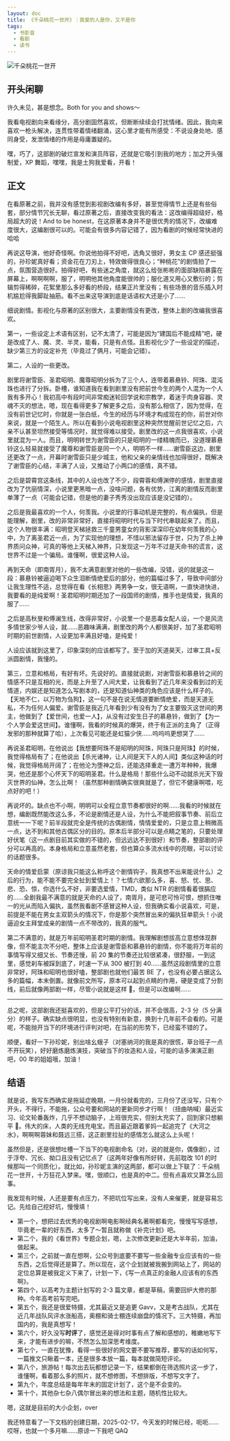 ```yaml
---
layout: doc
title: 《千朵桃花一世开》｜我爱的人是你，又不是你
tags:
  - 书影音
  - 看剧
  - 读书
---
```



![千朵桃花一世开](../public/千朵桃花一世开.jpg)

## 开头闲聊
许久未见，甚是想念。Both for you and shows～

我看电视剧向来看缘分，高分剧固然喜欢，但断断续续会打扰情绪。因此，我向来喜欢一枪头解决，连贯性带着情绪翻涌，这心里才能有所感受：不说设身处地、感同身受，发泄情绪的作用是毋庸置疑的。

嘿，巧了，这部剧的破烂宣发和演员阵容，还就是它吸引到我的地方；加之开头强制爱，XP 舞蹈，嘿嘿，我是土狗我爱看，开看！


## 正文
在看原著之前，我并没有感觉到影视剧改编有多好，甚至觉得情节上还是有些俗套，部分情节冗长无聊，看过原著之后，直接改变我的看法：这改编得超级好，格局超大的说！And to be honest，在这原著本身并不是很优秀的情况下，改编难度很大，这编剧很可以的。可能会有很多内容记错了，因为看剧的时候经常快进的哈哈

再说这导演，他好奇怪啊。你说他拍得不好吧，选角又很好，男女主 CP 感还挺强的，孙珍妮真好看；资金花在刀刃上，特效做得很良心；“种桃花”的剧情拍了一点，氛围营造很好。拍得好吧，有些迷之角度，就这么给张彬彬的面部缺陷暴露在屏幕上，啊啊啊啊，服了，明明他其他角度能很帅的；服化道又用心又敷衍的；剪辑剪得稀碎，花絮里那么多好看的桥段，结果正片里没有；有些场景的音乐插入时机尴尬得我脚趾抽筋。看不出来这导演到底是话语权大还是小了……

细说剧情。影视化与原著的区别很大，主要剧情没有更改，整体上剧的改编我很喜欢。

第一，一些设定上术语有区别，记不太清了，可能是因为“建国后不能成精”吧，硬是改成了人、魔、灵、半灵，能看，只是有点怪。且影视化少了一些设定的描述，缺少第三方的设定补充（毕竟过了俩月，可能会记错）。

第二，人设的一些更改。

剧里将谢雪臣、圣君昭明、魔尊昭明分拆为了三个人，连带着慕悬铃、阿珠、混沌珠也进行了分拆。卧槽，谁知道我在看到剧里没有把前世今生的两个人混为一个人我有多开心！我初高中有段时间非常痴迷轮回学说和宗教学，着迷于肉身容器、灵魂不灭的想法，嗯，现在看得更多了解更多之后，没有那么相信了，因为觉得，在没有前世记忆时，你就是一张白纸，今生的经历与环境才构成现在的你，前世对你来说，就是一个陌生人。所以在看到小说电视剧里这种突然觉醒前世记忆之后，六亲不认甚至坦然接受等情况时，就觉得难以接受。剧里改的这一点我很喜欢，小说里就混为一人。而且，明明转世为谢雪臣的只是昭明的一缕精魄而已，没道理慕悬铃这么轻易就接受了魔尊和谢雪臣是同一个人，明明不一样……谢雪臣这边，剧里还更改了一点，开幕时谢雪臣只是少城主，他和父亲的亲情线也加得很好，既解决了谢雪臣的心结，丰满了人设，又推动了小两口的感情，真不错。

之后是碧霄宫这条线，其中的人设也改了不少，段霄蓉和傅渊停的感情，剧里直接改为了伉丽情深，小说里更黑暗一点，没啥问题，各有优势，江离的剧情反而剧里单薄了一点（可能会记错，但是他的妻子秀秀没出现应该是没记错的）。

之后是我最喜欢的一个人，何羡我。小说里的行事动机是完整的，有点偏执，但是能理解，剧里，改的非常非常好，直接将昭明时代与当下时代串联起来了。而且，这个人物很丰满：昭明登天梯拯救三千童男童女的背影深深印在幼年何羡我的心中，为了离圣君近一点，为了实现他的理想，不惜以邪法留存于世，只为了杀上神界质问众神，可真的等他上天梯入神界，只发现这一万年不过是天命书的谎言，这世界不过是一个骗局。谁懂啊，很爱这种人设。

再到天命（即南胥月），我不太满意剧里对他的一些改编，没错，说的就是这一段：慕悬铃被逼迫喝下众生泪断情绝爱后的部分，他的篇幅过多了，导致中间部分让我生理性不适，总觉得在看《长相思》两男争一女，很无语啊，一直快进快进，我要看的是纯爱啊！圣君昭明时期还加了一段国师的剧情，推手也是情爱，我真的服了……

之后是高秋旻和傅澜生线，改得非常好，小说里一个是恶毒女配人设，一个是风流多情世家少爷人设，就……恶趣味满满，剧里改的两个人都很美好，加了圣君昭明时期的前世剧情，人设更加丰满且好嗑，是纯爱！

人设应该就到这里了，印象深刻的应该都写了。至于加的天道昊天，过审工具+反派圆剧情，我懂的。

第三，立意和格局，有好有坏。先说好的。直接就说剧，对谢雪臣和慕悬铃之间的情感不只是互相的光，而是上升至了人间大爱，让我看到了近几年来没看到过的无情道，内娱还是知道怎么写剧本的，还是知道仙神类的角色应该是什么样子的。【天地不仁，以万物为刍狗】，这一句不是在说无情道要断情绝爱，而是天道无私，不为任何人偏爱。谢雪臣是我近几年看到少有没有为了女主要毁灭这世间的男主，他做到了【爱世间，也爱一人】，从没有过安生日子的慕悬铃，做到了【为一个人学会爱这世间】。谁懂啊，我看的时候真的爆哭，终于有正派的主角了（正得发邪的那种就算了哈），上次看见可能还是虹猫少侠……呜呜呜更想哭了……

再说圣君昭明，在他说出【我想要阿珠不是昭明的阿珠，阿珠只是阿珠】的时候，我觉得格局有了；在他说出【杀光诸神，让人间是天下人的人间】类似这种话的时候，我觉得格局开阔了；在他沦为堕神之后，还能选择重走一遭万年种种，我爆哭，他还是那个心怀天下的昭明圣君。什么是格局！那些什么动不动就杀光天下毁灭世界的仙神，怎么比啊！（虽然那种剧情确实很爽就是了，但它不健康啊喂，吃点好的吧！）

再说坏的。缺点也不小啊，明明可以全程立意节奏都很好的啊……我看的时候就在想，编剧既然能改这么多，不论是剧情还是人设，为什么不能把叙事节奏、前后立意统一一下呢？前半段就完全是传统的古偶剧情，情情爱爱的，只是立意上稍微高一点，达不到和其他古偶区分的目的。原本后半部分可以是点睛之笔的，只要处理好伏笔（这一点剧目前其实做的不错的，但远远达不到很好）和节奏，整部剧的评分可以再高的。本身格局和立意虽然老套，但也算众多流水线中的亮眼，可以讨论的话题很多。

天命的情爱启蒙（原谅我只能这么称呼这个剧情钩子，我真想不出来能说什么）之后的行为，能不能不要完全扯到爱情上！？七情六欲那么多，喜、怒、忧、思、悲、恐、惊，你选什么不好，非要选爱情，TMD，类似 NTR 的剧情看着很膈应的……全剧我最不满意的就是天命的人设了，南胥月，是可悲可怜可恨，想抓住唯一的光从而陷入偏执，虽然我看剧不感冒这种人设，但我确实看小说喜欢，可是，前提是不能在男女主双箭头的情况下，你是那个突然冒出来的偏执狂单箭头！小说逼迫女主拜堂成亲的剧情一点不带改的，我真的服气。

第二不满意的，就是万年前昭明圣君时期的剧情。我理解剧想拔高立意想体现群像，但不能主次不分吧，整体上应该是谢雪臣和慕悬铃的剧情，你不能将万年前的事情写得又细又长、节奏还慢，前 20 集的节奏还比较很紧凑，很舒服，一到这里，感觉刹车被踩到底了，时速一下从 300 被打到 40……虽然这段剧情里的立意非常好，阿珠和昭明也很好嗑，整部剧也就他们最苦 BE 了，也没有必要占据这么多的篇幅，本末倒置。就像前文所写，原本可以起到点睛的作用，硬是变成了分割线，前后就像两部剧一样，尽管小说就是这样 💩，但是可以改编啊……

---
总之呢，这部剧我还挺喜欢的，但是公平打分的话，并不会很高，2-3 分（5 分满分）的样子。确实缺点很明显，也没有特别有新意，换到十几年前不会看的。可是呢，不能抛开当下的环境进行评判对吧，在当前的形势下，已经蛮不错的了。

顺便，看好一下孙珍妮，别出啥幺蛾子（对塞纳河的我是真的很慌，草台班子一点不开玩笑），好好磨炼磨炼演技，突破当下的妆造和人设，可能的话多演演正剧吧，00 年的姐姐哦，加油！


## 结语
就是说，我写东西确实是拖延症晚期，一月份就看完的，三月份了还没写，只有个开头，不得行，不能拖，公众号要和网站的更新同步才行啊！（扭曲呐喊）最近实习、论文轮番轰炸，几乎不想动脑子，上班很充实，但别太充实了，回到家只想躺平 🛌。伟大的床，人类的无线充电宝。而且最近跟着爹妈一起追完了《大河之水》，啊啊啊蓉妹和聂远三搭，这正剧里拉扯的感情怎么就这么上头呢！

虽然但是，还是很想吐槽一下当下的电视剧命名（对，说的就是你，偶像剧），过于浮夸、冗长、拗口且没有记忆点了（这两年好像有所好转，先前耽改 101 的时候那叫一个同质化）。就比如，孙珍妮主演的这两部，都可以做上下联了：千朵桃花一世开，十万狂花入梦来。嘿，很顺口，也是真的中二。但有点喜欢又算怎么回事。

我发现有时候，人还是要有点压力，不把坑位写出来，没有人来催更，就是容易忘记。先给自己挖好坑，慢慢填！

- 第一个，想把过去优秀的电视剧啊电影啊经典名著啊都看完，慢慢写写感想，毕竟老一辈的好东西，太多了～暂且就称做《补完计划》吧。
- 第二个，我的《看世界》专题企划，嗯，上次修改更新还是大半年前，加油，做起来。
- 第三个，之前就一直在想啊，公众号到底要不要写一些金融专业应该有的一些东西，之后觉得还是算了。所以现在，这个企划就被我搬到网站上了，网站的定位总算是被我定义下来了，计划一下，《写一点真正的金融人应该有的东西啊》。
- 第四个，以高考为主题计划写的 2-3 篇文章，都是草稿，需要回炉大修的那种。今年高考前写完吧。
- 第五个，我还是很爱特摄，尤其最近又是追更 Gavv，又是考古战队，尤其在近几年战队风评水涨船高，奥棚和骑士棚连续崩盘的情况下。三大特摄，再加国内的，我是真想写！
- 第六个，好久没写**时评**了，感觉还是得对时事有点了解和感想的，稚嫩地写下来，才能有进步的嘛，不然怎么加深思考维度。
- 第七个，一直在犹豫，看得一些很好的网文要不要写推荐，要写的话如何写，一篇推文只瞅着一本，还是很多本放一篇，每本就做简短评论。
- 第八个，旅游帖！每次出去玩都想记录一下，结果都倒在筛选照片这一步了，谁懂啊，看着那么多的照片，就不想修图，不想排版，不想写文字了。
- 第九个，年度总结是每年年末的固定计划了，这个是不会变的。
- 第十个，其他杂七杂八偶尔冒出来的想法和主题，随机性比较大。

嗯，这就是目前的大小企划，over

我还特意看了一下文档的创建日期，2025-02-17，今天发的时候已经，呃呃……哎呀，也就一个多月嘛……原谅一下我吧 QAQ
